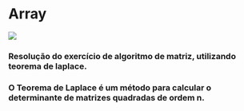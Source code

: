 <div style="display: inline_block">
<h1> Array </h1>
<img style="padding= 10px;" aling="center" src="https://img.shields.io/badge/C-00599C?style=for-the-badge&logo=c&logoColor=white">
</div>

### Resolução do exercício de algoritmo de matriz, utilizando teorema de laplace.

### O Teorema de Laplace é um método para calcular o determinante de matrizes quadradas de ordem n.